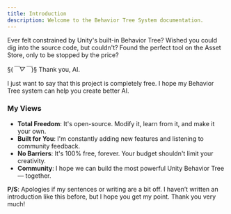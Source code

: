 ```yaml
---
title: Introduction
description: Welcome to the Behavior Tree System documentation.
---
```


Ever felt constrained by Unity's built-in Behavior Tree? Wished you could dig into the source code, but couldn't? Found the perfect tool on the Asset Store, only to be stopped by the price?

§(*￣▽￣*)§ Thank you, AI.

I just want to say that this project is completely free. I hope my Behavior Tree system can help you create better AI.

### My Views
- **Total Freedom**: It's open-source. Modify it, learn from it, and make it your own.
- **Built for You**: I'm constantly adding new features and listening to community feedback.
- **No Barriers**: It's 100% free, forever. Your budget shouldn't limit your creativity.
- **Community**: I hope we can build the most powerful Unity Behavior Tree — together.

**P/S**: Apologies if my sentences or writing are a bit off. I haven’t written an introduction like this before, but I hope you get my point. Thank you very much!
